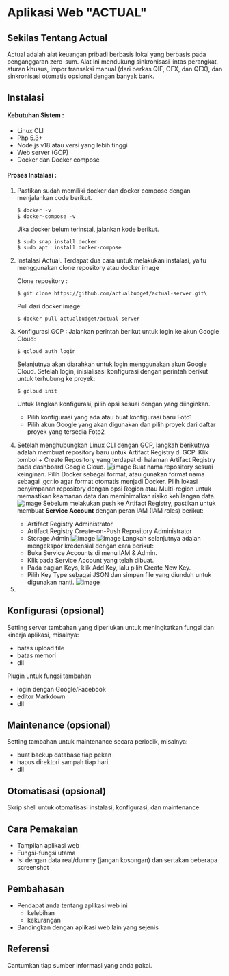 # Aplikasi Web "ACTUAL"


## Sekilas Tentang Actual

Actual adalah alat keuangan pribadi berbasis lokal yang berbasis pada penganggaran zero-sum. Alat ini mendukung sinkronisasi lintas perangkat, aturan khusus, impor transaksi manual (dari berkas QIF, OFX, dan QFX), dan sinkronisasi otomatis opsional dengan banyak bank.


## Instalasi

#### Kebutuhan Sistem :
- Linux CLI
- Php 5.3+
- Node.js v18 atau versi yang lebih tinggi
- Web server (GCP)
- Docker dan Docker compose

#### Proses Instalasi :
1. Pastikan sudah memiliki docker dan docker compose dengan menjalankan code berikut. 
    ```
    $ docker -v
    $ docker-compose -v
    ```
    Jika docker belum terinstal, jalankan kode berikut.
    ```
    $ sudo snap install docker  
    $ sudo apt  install docker-compose
    ```
    
2. Instalasi Actual. Terdapat dua cara untuk melakukan instalasi, yaitu menggunakan clone repository atau docker image
   
    Clone repository :
    ```
    $ git clone https://github.com/actualbudget/actual-server.git\
    ```
    
    Pull dari docker image:
    ```
    $ docker pull actualbudget/actual-server
    ```

4. Konfigurasi GCP :
    Jalankan perintah berikut untuk login ke akun Google Cloud:
    ```
    $ gcloud auth login
    ```
    Selanjutnya akan diarahkan untuk login menggunakan akun Google Cloud. Setelah login, inisialisasi konfigurasi dengan perintah berikut untuk terhubung ke proyek:
    ```
    $ gcloud init
    ```
    Untuk langkah konfigurasi, pilih opsi sesuai dengan yang diinginkan.
   - Pilih konfigurasi yang ada atau buat konfigurasi baru
     Foto1
   - Pilih akun Google yang akan digunakan dan pilih proyek dari daftar proyek yang tersedia
     Foto2
5. Setelah menghubungkan Linux CLI dengan GCP, langkah berikutnya adalah membuat repository baru untuk Artifact Registry di GCP.
   Klik tombol + Create Repository yang terdapat di halaman Artifact Registry pada dashboard Google Cloud.
   ![image](https://github.com/user-attachments/assets/f22e14e9-2f66-4e09-ba0f-25563ff16e57)
   Buat nama repository sesuai keinginan. Pilih Docker sebagai format, atau gunakan format nama sebagai <NAME>.gcr.io agar format otomatis menjadi Docker. Pilih lokasi penyimpanan repository dengan opsi Region atau Multi-region untuk memastikan keamanan data dan meminimalkan risiko kehilangan data.
   ![image](https://github.com/user-attachments/assets/7472f350-5e86-409d-b6dd-6212e29a9efc)
   Sebelum melakukan push ke Artifact Registry, pastikan untuk membuat **Service Account** dengan peran IAM (IAM roles) berikut:
   - Artifact Registry Administrator
   - Artifact Registry Create-on-Push Repository Administrator
   - Storage Admin
   ![image](https://github.com/user-attachments/assets/cc608fc7-6312-44f5-a8c2-cc7126d65785)
   ![image](https://github.com/user-attachments/assets/a14bc9f0-4cf6-44d7-8fe5-becd16065791)
   Langkah selanjutnya adalah mengekspor kredensial dengan cara berikut:
    - Buka Service Accounts di menu IAM & Admin.
    - Klik pada Service Account yang telah dibuat.
    - Pada bagian Keys, klik Add Key, lalu pilih Create New Key.
    - Pilih Key Type sebagai JSON dan simpan file yang diunduh untuk digunakan nanti.
    ![image](https://github.com/user-attachments/assets/d8ddc6f6-2bf2-4fa7-a92c-e373e41ebd54)
7. 

## Konfigurasi (opsional)

Setting server tambahan yang diperlukan untuk meningkatkan fungsi dan kinerja aplikasi, misalnya:
- batas upload file
- batas memori
- dll

Plugin untuk fungsi tambahan
- login dengan Google/Facebook
- editor Markdown
- dll


##  Maintenance (opsional)

Setting tambahan untuk maintenance secara periodik, misalnya:
- buat backup database tiap pekan
- hapus direktori sampah tiap hari
- dll


## Otomatisasi (opsional)

Skrip shell untuk otomatisasi instalasi, konfigurasi, dan maintenance.


## Cara Pemakaian

- Tampilan aplikasi web
- Fungsi-fungsi utama
- Isi dengan data real/dummy (jangan kosongan) dan sertakan beberapa screenshot


## Pembahasan

- Pendapat anda tentang aplikasi web ini
    - kelebihan
    - kekurangan
- Bandingkan dengan aplikasi web lain yang sejenis


## Referensi

Cantumkan tiap sumber informasi yang anda pakai.

